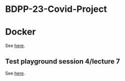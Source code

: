 # BDPP-23-Covid-Project

# Docker

See [here](docker/readme.md).

## Test playground session 4/lecture 7

See [here](work/session4/readme.md).
